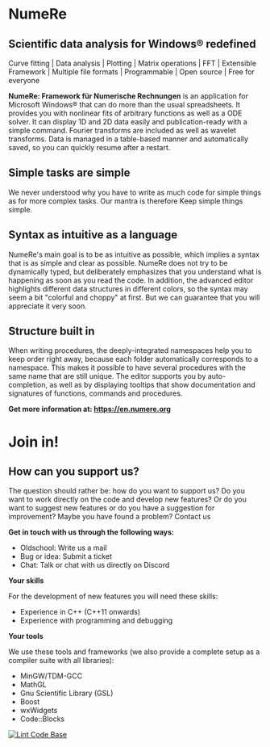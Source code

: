 # NumeRe
## Scientific data analysis for Windows® redefined

Curve fitting | Data analysis | Plotting | Matrix operations | FFT | Extensible Framework | Multiple file formats | Programmable | Open source | Free for everyone

**NumeRe: Framework für Numerische Rechnungen** is an application for Microsoft Windows® that can do more than the usual spreadsheets. It provides you with nonlinear fits of arbitrary functions as well as a ODE solver. It can display 1D and 2D data easily and publication-ready with a simple command. Fourier transforms are included as well as wavelet transforms. Data is managed in a table-based manner and automatically saved, so you can quickly resume after a restart.

## Simple tasks are simple

We never understood why you have to write as much code for simple things as for more complex tasks. Our mantra is therefore Keep simple things simple. 

## Syntax as intuitive as a language

NumeRe's main goal is to be as intuitive as possible, which implies a syntax that is as simple and clear as possible. NumeRe does not try to be dynamically typed, but deliberately emphasizes that you understand what is happening as soon as you read the code. In addition, the advanced editor highlights different data structures in different colors, so the syntax may seem a bit "colorful and choppy" at first. But we can guarantee that you will appreciate it very soon.

## Structure built in

When writing procedures, the deeply-integrated namespaces help you to keep order right away, because each folder automatically corresponds to a namespace. This makes it possible to have several procedures with the same name that are still unique. The editor supports you by auto-completion, as well as by displaying tooltips that show documentation and signatures of functions, commands and procedures.

**Get more information at: https://en.numere.org**

# Join in!

## How can you support us?

The question should rather be: how do you want to support us? Do you want to work directly on the code and develop new features? Or do you want to suggest new features or do you have a suggestion for improvement? Maybe you have found a problem?
Contact us

**Get in touch with us through the following ways:**
- Oldschool: Write us a mail
- Bug or idea: Submit a ticket
- Chat: Talk or chat with us directly on Discord

**Your skills**

For the development of new features you will need these skills:
- Experience in C++ (C++11 onwards)
- Experience with programming and debugging

**Your tools**

We use these tools and frameworks (we also provide a complete setup as a compiler suite with all libraries):
- MinGW/TDM-GCC
- MathGL
- Gnu Scientific Library (GSL)
- Boost
- wxWidgets
- Code::Blocks

[![Lint Code Base](https://github.com/numere-org/NumeRe/actions/workflows/super-linter.yml/badge.svg)](https://github.com/numere-org/NumeRe/actions/workflows/super-linter.yml)
